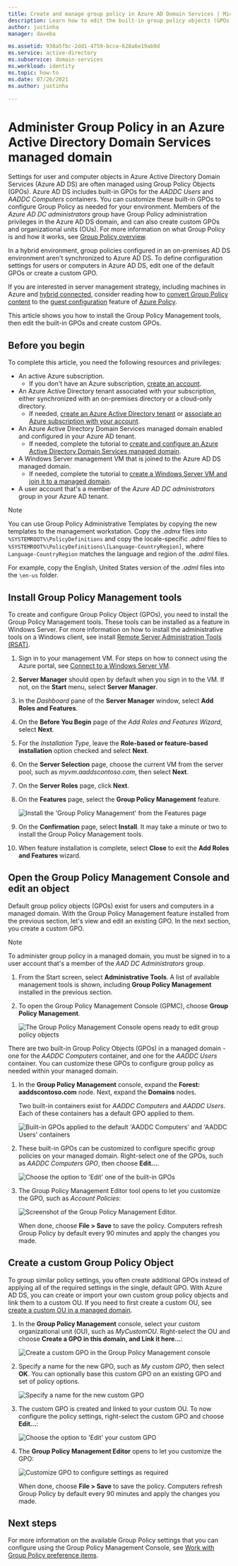 ```yaml
---
title: Create and manage group policy in Azure AD Domain Services | Microsoft Docs
description: Learn how to edit the built-in group policy objects (GPOs) and create your own custom policies in an Azure Active Directory Domain Services managed domain.
author: justinha
manager: daveba

ms.assetid: 938a5fbc-2dd1-4759-bcce-628a6e19ab9d
ms.service: active-directory
ms.subservice: domain-services
ms.workload: identity
ms.topic: how-to
ms.date: 07/26/2021
ms.author: justinha

---
```

# Administer Group Policy in an Azure Active Directory Domain Services managed domain

Settings for user and computer objects in Azure Active Directory Domain Services (Azure AD DS) are often managed using Group Policy Objects (GPOs). Azure AD DS includes built-in GPOs for the *AADDC Users* and *AADDC Computers* containers. You can customize these built-in GPOs to configure Group Policy as needed for your environment. Members of the *Azure AD DC administrators* group have Group Policy administration privileges in the Azure AD DS domain, and can also create custom GPOs and organizational units (OUs). For more information on what Group Policy is and how it works, see [Group Policy overview][group-policy-overview].

In a hybrid environment, group policies configured in an on-premises AD DS environment aren't synchronized to Azure AD DS. To define configuration settings for users or computers in Azure AD DS, edit one of the default GPOs or create a custom GPO.

If you are interested in server management strategy, including machines in Azure and
[hybrid connected](../azure-arc/servers/overview.md),
consider reading how to
[convert Group Policy content](../../../governance/policy/how-to/guest-configuration-create-group-policy.md)
to the
[guest configuration](../../../governance/policy/concepts/guest-configuration.md)
feature of
[Azure Policy](../../governance/policy/overview.md).

This article shows you how to install the Group Policy Management tools, then edit the built-in GPOs and create custom GPOs.

## Before you begin

To complete this article, you need the following resources and privileges:

* An active Azure subscription.
    * If you don't have an Azure subscription, [create an account](https://azure.microsoft.com/free/?WT.mc_id=A261C142F).
* An Azure Active Directory tenant associated with your subscription, either synchronized with an on-premises directory or a cloud-only directory.
    * If needed, [create an Azure Active Directory tenant][create-azure-ad-tenant] or [associate an Azure subscription with your account][associate-azure-ad-tenant].
* An Azure Active Directory Domain Services managed domain enabled and configured in your Azure AD tenant.
    * If needed, complete the tutorial to [create and configure an Azure Active Directory Domain Services managed domain][create-azure-ad-ds-instance].
* A Windows Server management VM that is joined to the Azure AD DS managed domain.
    * If needed, complete the tutorial to [create a Windows Server VM and join it to a managed domain][create-join-windows-vm].
* A user account that's a member of the *Azure AD DC administrators* group in your Azure AD tenant.

> [!NOTE]
> You can use Group Policy Administrative Templates by copying the new templates to the management workstation. Copy the *.admx* files into `%SYSTEMROOT%\PolicyDefinitions` and copy the locale-specific *.adml* files to `%SYSTEMROOT%\PolicyDefinitions\[Language-CountryRegion]`, where `Language-CountryRegion` matches the language and region of the *.adml* files.
>
> For example, copy the English, United States version of the *.adml* files into the `\en-us` folder.

## Install Group Policy Management tools

To create and configure Group Policy Object (GPOs), you need to install the Group Policy Management tools. These tools can be installed as a feature in Windows Server. For more information on how to install the administrative tools on a Windows client, see install [Remote Server Administration Tools (RSAT)][install-rsat].

1. Sign in to your management VM. For steps on how to connect using the Azure portal, see [Connect to a Windows Server VM][connect-windows-server-vm].
1. **Server Manager** should open by default when you sign in to the VM. If not, on the **Start** menu, select **Server Manager**.
1. In the *Dashboard* pane of the **Server Manager** window, select **Add Roles and Features**.
1. On the **Before You Begin** page of the *Add Roles and Features Wizard*, select **Next**.
1. For the *Installation Type*, leave the **Role-based or feature-based installation** option checked and select **Next**.
1. On the **Server Selection** page, choose the current VM from the server pool, such as *myvm.aaddscontoso.com*, then select **Next**.
1. On the **Server Roles** page, click **Next**.
1. On the **Features** page, select the **Group Policy Management** feature.

    ![Install the 'Group Policy Management' from the Features page](./media/active-directory-domain-services-admin-guide/install-rsat-server-manager-add-roles-gp-management.png)

1. On the **Confirmation** page, select **Install**. It may take a minute or two to install the Group Policy Management tools.
1. When feature installation is complete, select **Close** to exit the **Add Roles and Features** wizard.

## Open the Group Policy Management Console and edit an object

Default group policy objects (GPOs) exist for users and computers in a managed domain. With the Group Policy Management feature installed from the previous section, let's view and edit an existing GPO. In the next section, you create a custom GPO.

> [!NOTE]
> To administer group policy in a managed domain, you must be signed in to a user account that's a member of the *AAD DC Administrators* group.

1. From the Start screen, select **Administrative Tools**. A list of available management tools is shown, including **Group Policy Management** installed in the previous section.
1. To open the Group Policy Management Console (GPMC), choose **Group Policy Management**.

    ![The Group Policy Management Console opens ready to edit group policy objects](./media/active-directory-domain-services-admin-guide/gp-management-console.png)

There are two built-in Group Policy Objects (GPOs) in a managed domain - one for the *AADDC Computers* container, and one for the *AADDC Users* container. You can customize these GPOs to configure group policy as needed within your managed domain.

1. In the **Group Policy Management** console, expand the **Forest: aaddscontoso.com** node. Next, expand the **Domains** nodes.

    Two built-in containers exist for *AADDC Computers* and *AADDC Users*. Each of these containers has a default GPO applied to them.

    ![Built-in GPOs applied to the default 'AADDC Computers' and 'AADDC Users' containers](./media/active-directory-domain-services-admin-guide/builtin-gpos.png)

1. These built-in GPOs can be customized to configure specific group policies on your managed domain. Right-select one of the GPOs, such as *AADDC Computers GPO*, then choose **Edit...**.

    ![Choose the option to 'Edit' one of the built-in GPOs](./media/active-directory-domain-services-admin-guide/edit-builtin-gpo.png)

1. The Group Policy Management Editor tool opens to let you customize the GPO, such as *Account Policies*:

    ![Screenshot of the Group Policy Management Editor.](./media/active-directory-domain-services-admin-guide/gp-editor.png)

    When done, choose **File > Save** to save the policy. Computers refresh Group Policy by default every 90 minutes and apply the changes you made.

## Create a custom Group Policy Object

To group similar policy settings, you often create additional GPOs instead of applying all of the required settings in the single, default GPO. With Azure AD DS, you can create or import your own custom group policy objects and link them to a custom OU. If you need to first create a custom OU, see [create a custom OU in a managed domain](create-ou.md).

1. In the **Group Policy Management** console, select your custom organizational unit (OU), such as *MyCustomOU*. Right-select the OU and choose **Create a GPO in this domain, and Link it here...**:

    ![Create a custom GPO in the Group Policy Management console](./media/active-directory-domain-services-admin-guide/gp-create-gpo.png)

1. Specify a name for the new GPO, such as *My custom GPO*, then select **OK**. You can optionally base this custom GPO on an existing GPO and set of policy options.

    ![Specify a name for the new custom GPO](./media/active-directory-domain-services-admin-guide/gp-specify-gpo-name.png)

1. The custom GPO is created and linked to your custom OU. To now configure the policy settings, right-select the custom GPO and choose **Edit...**:

    ![Choose the option to 'Edit' your custom GPO](./media/active-directory-domain-services-admin-guide/gp-gpo-created.png)

1. The **Group Policy Management Editor** opens to let you customize the GPO:

    ![Customize GPO to configure settings as required](./media/active-directory-domain-services-admin-guide/gp-customize-gpo.png)

    When done, choose **File > Save** to save the policy. Computers refresh Group Policy by default every 90 minutes and apply the changes you made.

## Next steps

For more information on the available Group Policy settings that you can configure using the Group Policy Management Console, see [Work with Group Policy preference items][group-policy-console].

<!-- INTERNAL LINKS -->
[create-azure-ad-tenant]: ../active-directory/fundamentals/sign-up-organization.md
[associate-azure-ad-tenant]: ../active-directory/fundamentals/active-directory-how-subscriptions-associated-directory.md
[create-azure-ad-ds-instance]: tutorial-create-instance.md
[create-join-windows-vm]: join-windows-vm.md
[tutorial-create-management-vm]: tutorial-create-management-vm.md
[connect-windows-server-vm]: join-windows-vm.md#connect-to-the-windows-server-vm

<!-- EXTERNAL LINKS -->
[group-policy-overview]: /previous-versions/windows/it-pro/windows-server-2012-R2-and-2012/hh831791(v=ws.11)
[install-rsat]: /windows-server/remote/remote-server-administration-tools#BKMK_Thresh
[group-policy-console]: /previous-versions/windows/it-pro/windows-server-2012-R2-and-2012/dn789194(v=ws.11)
